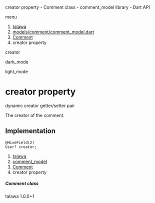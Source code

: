 




creator property - Comment class - comment\_model library - Dart API







menu

1. [talawa](../../index.html)
2. [models/comment/comment\_model.dart](../../file-___home_harshil_Desktop_open-source_palisadoes_talawa_lib_models_comment_comment_model/)
3. [Comment](../../file-___home_harshil_Desktop_open-source_palisadoes_talawa_lib_models_comment_comment_model/Comment-class.html)
4. creator property

creator


dark\_mode

light\_mode




# creator property


dynamic
creator
getter/setter pair

The creator of the comment.


## Implementation

```
@HiveField(2)
User? creator;
```

 


1. [talawa](../../index.html)
2. [comment\_model](../../file-___home_harshil_Desktop_open-source_palisadoes_talawa_lib_models_comment_comment_model/)
3. [Comment](../../file-___home_harshil_Desktop_open-source_palisadoes_talawa_lib_models_comment_comment_model/Comment-class.html)
4. creator property

##### Comment class





talawa
1.0.0+1






